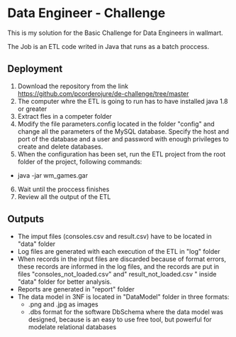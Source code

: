 # Data Engineer - Challenge
This is my solution for the Basic Challenge for Data Engineers in wallmart.

The Job is an ETL code writed in Java that runs as a batch proccess.

## Deployment 
1. Download the repository from the link https://github.com/pcorderojure/de-challenge/tree/master
2. The computer whre the ETL is going to run has to have installed java 1.8 or greater
3. Extract fles in a competer folder
4. Modify the file parameters.config located in the folder "config" and change all the parameters of the MySQL database. Specify the host and port of the database and a user and password with enough privileges to create and delete databases.
5. When the configuration has been set, run the ETL project from the root folder of the project, following commands:
- java -jar wm_games.gar
6. Wait until the proccess finishes
7. Review all the output of the ETL

## Outputs
- The imput files (consoles.csv and result.csv) have to be located in "data" folder
- Log files are generated with each execution of the ETL in "log" folder
- When records in the input files are discarded because of format errors, these records are informed in the log files, and the records are put in files  "consoles_not_loaded.csv" and" result_not_loaded.csv " inside "data" folder for better analysis.
- Reports are generated in "report" folder
- The data model in 3NF is located in "DataModel" folder in three formats: 
  -   .png and .jpg as images
  -   .dbs format for the software DbSchema where the data model was designed, because is an easy to use free tool, but powerful for modelate relational databases



